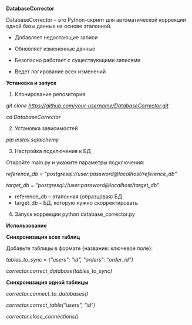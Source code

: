 **DatabaseCorrector**

DatabaseCorrector – это Python-скрипт для автоматической коррекции одной базы данных на основе эталонной.

- Добавляет недостающие записи

- Обновляет измененные данные

- Безопасно работает с существующими записями

- Ведет логирование всех изменений

**Установка и запуск**
1. Клонирование репозитория
   
 *git clone https://github.com/your-username/DatabaseCorrector.git* 
 
 *cd DatabaseCorrector* 
  
2. Установка зависимостей

 *pip install sqlalchemy* 

  
3. Настройка подключения к БД
   
Откройте main.py и укажите параметры подключения:

*reference_db = "postgresql://user:password@localhost/reference_db"*

*target_db = "postgresql://user:password@localhost/target_db"*

* reference_db – эталонная (образцовая) БД
* target_db – БД, которую нужно скорректировать


4. Запуск коррекции
python database_corrector.py


**Использование**

**Синхронизация всех таблиц**

Добавьте таблицы в формате {название: ключевое поле}:

*tables_to_sync = {"users": "id", "orders": "order_id"}*

*corrector.correct_database(tables_to_sync)*

**Синхронизация одной таблицы**

*corrector.connect_to_databases()*

*corrector.correct_table("users", "id")*

*corrector.close_connections()*
